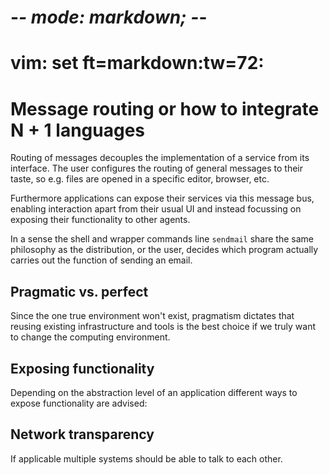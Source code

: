 # -*- mode: markdown; -*-
# vim: set ft=markdown:tw=72:

# Message routing or how to integrate N + 1 languages

Routing of messages decouples the implementation of a service from its
interface.  The user configures the routing of general messages to their
taste, so e.g. files are opened in a specific editor, browser, etc.

Furthermore applications can expose their services via this message bus,
enabling interaction apart from their usual UI and instead focussing on
exposing their functionality to other agents.

In a sense the shell and wrapper commands line `sendmail` share the same
philosophy as the distribution, or the user, decides which program
actually carries out the function of sending an email.

## Pragmatic vs. perfect

Since the one true environment won't exist, pragmatism dictates that
reusing existing infrastructure and tools is the best choice if we truly
want to change the computing environment.

## Exposing functionality

Depending on the abstraction level of an application different ways to
expose functionality are advised:

## Network transparency

If applicable multiple systems should be able to talk to each other.
